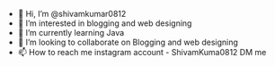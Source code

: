 - 👋 Hi, I’m @shivamkumar0812
- 👀 I’m interested in blogging and web designing
- 🌱 I’m currently learning Java
- 💞️ I’m looking to collaborate on Blogging and web designing
- 📫 How to reach me instagram account - ShivamKuma0812 DM me

<!---
shivamkumar0812/shivamkumar0812 is a ✨ special ✨ repository because its `README.md` (this file) appears on your GitHub profile.
You can click the Preview link to take a look at your changes.
--->

